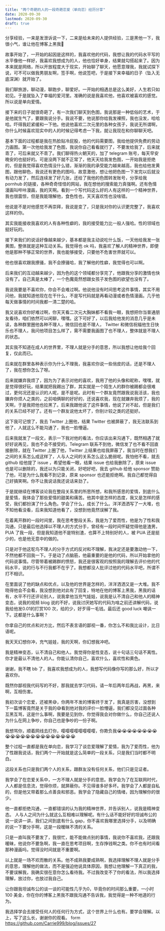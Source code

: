 ```yaml
---
title: "两个奇葩的人的一段奇葩恋爱（单向恋）经历分享"
date: 2020-09-30
lastmod: 2020-09-30
draft: true
---
```


分享经验，一来是发泄诉说一下，二来是给未来的人提供经验，三是黑他一下，我很小气，谁让他在博客上黑我🙂

故事开始了，一开始的起因是这样的，我喜欢他的代码，我想让我的代码水平写的水平像他一样好，我喜欢我想成为的人，他也恰好单身，结果就勾搭起来了。因为本来就是网络，所以开放程度大于现实，开始聊了聊天，他愿意理我，我就试探下说，可不可以做我男朋友啊，签手啊，他说签吧，于是接下来幸福的日子（坠入无底深渊）就开始了。

我们聊旅游，聊动漫，聊跑步，聊爱好。一开始的相遇总是这么美好，人生若只如初见。于是就坠入了幸福的爱河里。准确的说是我喜欢他，他喜欢被喜欢的感觉。所以说是单向爱情。

接下来的日子就很奇葩了，有一次我们聊天到色图，我说那是一种低俗的艺术，于是他就生气了，要跟我说分手。我说不要，他说那你给我发裸照，我也没发，哈哈哈。吓得我赶紧缓和一下他。他说他喜欢二次元里的各种女孩子，我说无所谓啊，你什么时候喜欢现实中的人的时候记得考虑一下我，就让我现在和你聊聊天吧。

基本下面的过程都是我在热脸贴冷屁股，他的代码需要图，我给他提供免费的劳动力画图。第一次他给我发了色图，我说你自己看看就行了，不要发给我了，后来就乖了，可后来就又不乖了。我们聊得热火朝天的，加了 telegram 账号，每天早安晚安的也挺好的。可是没两下就不正常了，他天天给我发色图，一开始我是拒绝的，但是我觉得喜欢色情没什么错，渐渐的我的承受能力越来越高，我也给他发黄图，跟他聊色，我说还有更色的图吗，故意激他，想让他把色图一下发完以后就没有动力发了，然后连续发了好几张，还给了我他的色图转发账号，分享给我 pornhub 的链接，各种奇奇怪怪的网站，我在想他的搜索能力真强啊。还有色情漫画叫哔咔漫画，我的天啊。看到一个写代码这么好的人有这样的一个精神世界，我也很震惊，但是我能理解他，食色性也，天天喜欢性也没啥错。

他说是不是对他感觉不再崇拜，我说是变了，只是我对你的认识更完整了，我喜欢这样的你。

其实我能接收我喜欢的人有各种性癖的，我的接受能力比一般人强哈。性的领域也挺好玩的。

接下来我们的说话好像越来越少，基本都是我主动说吃什么饭，一天他给我发一张黄图，整体就是这种互动关系。我觉得也 ok 吗，我喜欢了解人的精神世界，即便他是那种不够正常的世界，我也能够接受，只要他不危害世界就可以。

他也很喜欢跟我撩骚，我不会撩骚哈，我了解他的性癖，我觉得也可以啊。

后来我们的互动越来越少，因为色的这个领域都分享完了，他跟我分享的激情也快没有了。自己真是太棒了，一个色魔竟然想跟女孩子发色图的欲望也没有了。

我说我要是不喜欢你，你会不会难过啊。他说他没有时间思考这件事情，其实不用问他，我就知道他现在在干什么，不是写代码就是再看动漫或者色情漫画。几乎他每天做事情的时间我都一清二楚的哈。

我又说喜欢你好难过啊，你天天看二次元大胸妹都不看我一眼，我想把你当普通朋友看待，咱们依然可以闲聊，嘿嘿。这下可好了，以后我给他发的消息几乎是未读，各种群里圈他各种不理人，微信回也是不理人， Twitter 和微信祝福他生日快乐也不理人，我问他项目怎么样了，需不需要我画图了也不理人，整体就是不理人的状态。

其实我不知道在成人的世界里，不理人就是分手的意思，所以我想让他给我个回复，仅此而已。

后来就在群里各种表示你为什么不理我，我喜欢你说一些俏皮的话，还是不理人了，我在想你怎么了呀。

后来就嫌弃我烦了，因为为了表示对他的喜欢，我用了他的头像和昵称，嘿嘿，就是觉得很好玩，结果就把我踢出了群，其实就是一个陌生人的群你被踢都会很难过，更何况还是认识的人呢，是不是呢。此时有一个群友竟然跟我说我活该，我也嫌弃你烦人之类的，之前咱俩聊的好好的，还说喜欢我，现在就嫌弃我烦了，我的天啊，于是我把他也拉黑了。后来我跟他说了这件事情，他说了对不起，但是我们的关系已经不好了。还有一个群友说他太坏了，你别计较之类的还挺好。

这下我可记恨了，我去 Twitter 上圈他，结果 Twitter 也被屏蔽了，我无法联系到他了，人就这么不能沟通了，我也一脸懵逼。

后来我就发了一段文，表示一下我对他的看法，你应该出来沟通下，既然相遇了就好好说再见，我也不会不接受的。Telegram 联系不到他，微信发了也不看不回直接删除，就在 Twitter 上圈了他，Twitter 上结果也给我屏蔽了，我当时在想我们之间的关系怎么成这样了，人与人之间的关系怎么这么脆弱呢。我怕他不看，就去 github 给他提了 issue ，希望他看一眼，结果 issue 也给我删除了，原来 issue 也是可以删除的，我还以为只能关闭，好吧好吧，我去 github 给他 sponsor 赞助了他，可是为什么我看不到记录，原来 sponsor 也还能拒绝啊。我自己都觉得自己好搞笑啊。你不让我说话我还说话来劲了。

于是就继续在博客谈论我在整段关系里的所思所想，和我所感思的爱情，到底什么是爱情，我体会了那些爱情的甜美和痛苦。他其中是怎样的态度，我又是怎样的感受，我们都扮演了什么角色。学会了什么，成长了什么。洋洋洒洒写了一大堆，也不知他看没看，后来我知道他看了，没想到他竟然误解了我。

在着离开群的一段时间里，我在思考整段关系，我是为了爱而性，他是为了性和我沟通，只是最后他选择以不理人的方式分手，曾经有一段时间怀疑觉得他是渣男，PUA 了我一段，但是我知道他不是特别渣，也算不上特别好的人，被 PUA 还是挺少的，也是他无意中的做的。

只是对于他这鸵鸟不理人的分手方式的反对和不理解，我决定还是要激动他一下，不然他都不回我一下。于是动了点脑筋，他最重要的是他的代码，所以开始拿他的代码说事情。尽管带着被踢群的愤怒，我还是很客观的按照我的理解去评价他的代码水平，说的行与不行我都不在乎了。我想都没人批评过他的代码水平吧，所谓不打不相识。

在里面说了他的缺点和优点，以及他的世界是怎样的，洋洋洒洒又是一大堆。我不晓得他会不会看，我没想到他对此有了回复，特地在他的博客上黑我，黑我的话有，水平不行还评论别人，说我拿他当充气娃娃，说我是认不清自己和他人的精神变态，说我的视频 blog 说的不好，说我讨厌她写的代码为啥之前还讲解代码，说我给他发0.01的打赏100 次，给的少，好歹得一毛钱。最后还 good luck 嘲讽一下。这都是什么事啊？

你拿自己的优点和对方比，然后不表言语的鄙视一番，你怎么不和我比设计，比日语呢。

我天天幻想你冲，充气娃娃，我的天啊，你幻想我冲吧。

我是精神变态，认不清自己和他人。我觉得你是性变态，说十句话三句话不离性。你才是最认不清他人的人。你能认清你自己，喜欢什么，喜欢性和黄色。

谢谢，我不瞎 bb 了，我喜欢我想成为的人，我想写代码像你写的那么好，所以才喜欢你。

既然你鄙视我代码写的不好，那我就去学习代码，请一年后两年后再战，再黑，来啊，互相伤害。

我初次谈个恋爱，还被黑😅，你两年不发的博客终于发了，我真是厉害，没想到下一篇博客竟然是关于我的😅看到他对我的评价一脸懵逼，我们都没见过面各种互黑互骂，这是什么事啊，我要是见到你，你觉得我会对你做什么，你自己还说人为什么在网上争吵，你自己也是争吵的一份子啊。

我想骂你，顺着网线去打你，嘤嘤嘤嘤嘤嘤嘤嘤，你欺负我😭😭😭😭😭😭😭😭😭😭😭😭😭😭😭😭😭😭😭😭😭😭

整个过程一直都是我在单向恋，我学习了谈恋爱理解了爱情，我为了爱而性，他为了性跟我说话，我们两个一开始就是这么简单的一段关系，只是我们当时都不明白。

这段关系也只是我们两个人的关系，跟群友没有任何关系，他们只是见证者。

我学会了在恋爱关系中，一方不理人就是分手的意思。我学会为了在互联网时代，人人都是信息流，觉得你烦，就屏蔽你。不见得谁多好多坏。我学会了人都是自私的，但是他又带着那么点善良和邪恶。我学会了隐藏自己的情绪，因为理解你的很少。

他一直都拒绝沟通，一直都错误的认为我的精神世界，并告诉别人，说我是精神变态。 人与人之间为什么就这么互相难以理解呢。有什么话不能好好的坦诚布公的说一说讲一讲，我们之间到底有什么 gap，你不喜欢我哪里选择分手，以及明确的说一下要分手啊，这是一段暧昧不清的关系。

只是一直叫我不要发了，我很忙，能不能做点别的事情，我说你不喜欢我，还跟我暧昧，他说你不要急啊，我一直在思考项目啊，生存挣钱啊之类。你不也有时间看那种漫画吗，觉得没时间就是不重要啊。

以上就是一场不欢而散的关系。他不成熟我要成熟啊，我选择理解不理人就是分手的意思，理解他的做法，而不是强迫他说具体原因，我想让他理解一下真正的我，不要误解我，我确实很在意你怎么看待我。不过我改变不了你的看法，所以我选择理解，放过你，也放过我自己。

让你跟我坦诚布公的谈一谈的可能性几乎为0，毕竟你的时间那么重要，一小时 100 美金，你在你的博客上黑我不跟我沟通不告诉我，我觉得是一种不地道的行为。

我选择学会去接受任何人的任何行为方式，这个世界上什么也有。要学会理解。以上，写了这么长，谢谢你的观看。
form https://github.com/Carrie999/blog/issues/27